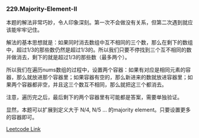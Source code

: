 ### 229.Majority-Element-II

本题的解法非常巧妙，令人印象深刻。第一次不会做没有关系，但第二次遇到就应该能牢牢记住。

解法的基本思想就是：如果同时消去数组中互不相同的三个数，那么在剩下的数组中，超过1/3的那些数仍然是超过1/3的。所以我们只要不停找到三个互不相同的数并做消去，剩下的就是超过1/3的那些数（最多两个）。

所以我们在遍历nums数组的过程中，设置两个容器：如果有对应是相同元素的容器，那么就放进那个容器里；如果容器有空的，那么新进来的数就放进容器里；如果两个容器都非空，并且这三个数互不相同，那么就把这三个都消去。

注意，遍历完之后，最后剩下的两个容器里有可能都是答案，需要单独验证。

显然，本题可以扩展到定义大于 N/4, N/5 ... 的majority element。只要设置更多的容器即可。


[Leetcode Link](https://leetcode.com/problems/majority-element-ii)